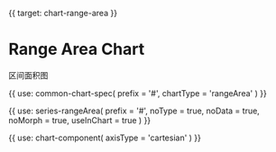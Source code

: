 {{ target: chart-range-area }}

# Range Area Chart

区间面积图

{{ use: common-chart-spec(
    prefix = '#',
    chartType = 'rangeArea'
) }}

{{ use: series-rangeArea(
  prefix = '#',
  noType = true,
  noData = true,
  noMorph = true,
  useInChart = true
) }}

{{ use: chart-component(
  axisType = 'cartesian'
) }}